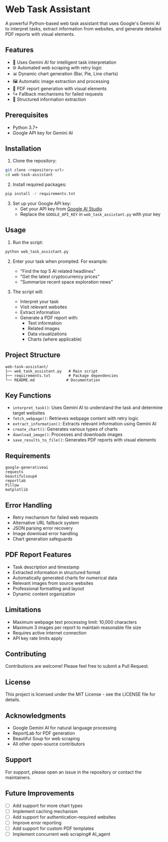 # Web Task Assistant

A powerful Python-based web task assistant that uses Google's Gemini AI to interpret tasks, extract information from websites, and generate detailed PDF reports with visual elements.

## Features

- 🤖 Uses Gemini AI for intelligent task interpretation
- 🌐 Automated web scraping with retry logic
- 📊 Dynamic chart generation (Bar, Pie, Line charts)
- 🖼️ Automatic image extraction and processing
- 📑 PDF report generation with visual elements
- ↪️ Fallback mechanisms for failed requests
- 🎯 Structured information extraction

## Prerequisites

- Python 3.7+
- Google API key for Gemini AI

## Installation

1. Clone the repository:
```bash
git clone <repository-url>
cd web-task-assistant
```

2. Install required packages:
```bash
pip install -r requirements.txt
```

3. Set up your Google API key:
   - Get your API key from [Google AI Studio](https://makersuite.google.com/app/apikey)
   - Replace the `GOOGLE_API_KEY` in `web_task_assistant.py` with your key

## Usage

1. Run the script:
```bash
python web_task_assistant.py
```

2. Enter your task when prompted. For example:
   - "Find the top 5 AI related headlines"
   - "Get the latest cryptocurrency prices"
   - "Summarize recent space exploration news"

3. The script will:
   - Interpret your task
   - Visit relevant websites
   - Extract information
   - Generate a PDF report with:
     - Text information
     - Related images
     - Data visualizations
     - Charts (where applicable)

## Project Structure

```
web-task-assistant/
├── web_task_assistant.py   # Main script
├── requirements.txt        # Package dependencies
└── README.md              # Documentation
```

## Key Functions

- `interpret_task()`: Uses Gemini AI to understand the task and determine target websites
- `fetch_webpage()`: Retrieves webpage content with retry logic
- `extract_information()`: Extracts relevant information using Gemini AI
- `create_chart()`: Generates various types of charts
- `download_image()`: Processes and downloads images
- `save_results_to_file()`: Generates PDF reports with visual elements

## Requirements

```
google-generativeai
requests
beautifulsoup4
reportlab
Pillow
matplotlib
```

## Error Handling

- Retry mechanism for failed web requests
- Alternative URL fallback system
- JSON parsing error recovery
- Image download error handling
- Chart generation safeguards

## PDF Report Features

- Task description and timestamp
- Extracted information in structured format
- Automatically generated charts for numerical data
- Relevant images from source websites
- Professional formatting and layout
- Dynamic content organization

## Limitations

- Maximum webpage text processing limit: 10,000 characters
- Maximum 3 images per report to maintain reasonable file size
- Requires active internet connection
- API key rate limits apply

## Contributing

Contributions are welcome! Please feel free to submit a Pull Request.

## License

This project is licensed under the MIT License - see the LICENSE file for details.

## Acknowledgments

- Google Gemini AI for natural language processing
- ReportLab for PDF generation
- Beautiful Soup for web scraping
- All other open-source contributors

## Support

For support, please open an issue in the repository or contact the maintainers.

## Future Improvements

- [ ] Add support for more chart types
- [ ] Implement caching mechanism
- [ ] Add support for authentication-required websites
- [ ] Improve error reporting
- [ ] Add support for custom PDF templates
- [ ] Implement concurrent web scraping#   A I _ a g e n t  
 